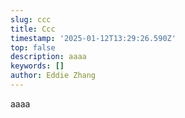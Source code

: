 ```yaml
---
slug: ccc
title: Ccc
timestamp: '2025-01-12T13:29:26.590Z'
top: false
description: aaaa
keywords: []
author: Eddie Zhang
---
```


aaaa
